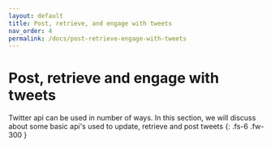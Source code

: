 ```yaml
---
layout: default
title: Post, retrieve, and engage with tweets
nav_order: 4
permalink: /docs/post-retrieve-engage-with-tweets
---
```


# Post, retrieve and engage with tweets

Twitter api can be used in number of ways. In this section, we will discuss about some basic api's used to update, retrieve and post tweets
{: .fs-6 .fw-300 }
